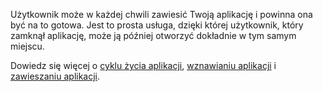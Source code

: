 ﻿Użytkownik może w każdej chwili zawiesić Twoją aplikację i powinna ona być na to gotowa. Jest to prosta usługa, dzięki której użytkownik, który zamknął aplikację, może ją później otworzyć dokładnie w tym samym miejscu.

Dowiedz się więcej o [cyklu życia aplikacji](https://docs.microsoft.com/en-us/windows/uwp/launch-resume/app-lifecycle), [wznawianiu aplikacji](https://docs.microsoft.com/en-us/windows/uwp/launch-resume/resume-an-app) i [zawieszaniu aplikacji](https://docs.microsoft.com/en-us/windows/uwp/launch-resume/suspend-an-app).

